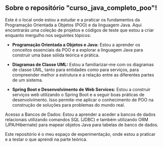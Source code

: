## Sobre o repositório "curso_java_completo_poo"!
Este é o local onde estou a estudar e a praticar os fundamentos da Programação Orientada a Objetos (POO) e da linguagem Java. Aqui encontrarás uma coleção de projetos e códigos de teste que estou a criar enquanto mergulho nos seguintes tópicos:

- **Programação Orientada a Objetos e Java:** Estou a aprender os conceitos essenciais da POO e a explorar a linguagem Java para construir uma base sólida teórica e prática.

- **Diagramas de Classe UML:** Estou a familiarizar-me com os diagramas de classe UML, tanto para entidades como para serviços, para compreender melhor a estrutura e a relação entre as diferentes partes de um sistema.

- **Spring Boot e Desenvolvimento de Web Services:** Estou a construir serviços web utilizando o Spring Boot e a seguir boas práticas de desenvolvimento. Isso permite-me aplicar o conhecimento de POO na construção de soluções para problemas do mundo real.

Acesso a Bancos de Dados: Estou a aprender a aceder a bancos de dados relacionais utilizando comandos SQL (JDBC) e também utilizando ORM (JPA/Hibernate) para mapear objetos Java para tabelas de banco de dados.

Este repositório é o meu espaço de experimentação, onde estou a praticar e a testar o que aprendi na parte teórica.